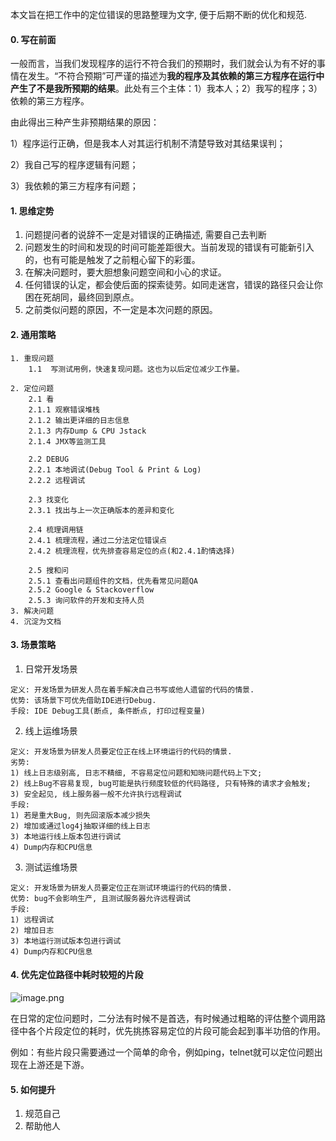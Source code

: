 
本文旨在把工作中的定位错误的思路整理为文字, 便于后期不断的优化和规范. 
#### 0. 写在前面
一般而言，当我们发现程序的运行不符合我们的预期时，我们就会认为有不好的事情在发生。“不符合预期”可严谨的描述为**我的程序及其依赖的第三方程序在运行中产生了不是我所预期的结果**。此处有三个主体：1）我本人；2）我写的程序；3）依赖的第三方程序。

由此得出三种产生非预期结果的原因：

1）程序运行正确，但是我本人对其运行机制不清楚导致对其结果误判；

2）我自己写的程序逻辑有问题；

3）我依赖的第三方程序有问题；

#### 1. 思维定势
1. 问题提问者的说辞不一定是对错误的正确描述, 需要自己去判断
2. 问题发生的时间和发现的时间可能差距很大。当前发现的错误有可能新引入的，也有可能是触发了之前粗心留下的彩蛋。
3. 在解决问题时，要大胆想象问题空间和小心的求证。
4. 任何错误的认定，都会使后面的探索徒劳。如同走迷宫，错误的路径只会让你困在死胡同，最终回到原点。
5. 之前类似问题的原因，不一定是本次问题的原因。
#### 2. 通用策略
```
1. 重现问题
    1.1  写测试用例，快速复现问题。这也为以后定位减少工作量。

2. 定位问题
    2.1 看
    2.1.1 观察错误堆栈
    2.1.2 输出更详细的日志信息
    2.1.3 内存Dump & CPU Jstack
    2.1.4 JMX等监测工具

    2.2 DEBUG
    2.2.1 本地调试(Debug Tool & Print & Log)
    2.2.2 远程调试

    2.3 找变化 
    2.3.1 找出与上一次正确版本的差异和变化

    2.4 梳理调用链
    2.4.1 梳理流程，通过二分法定位错误点
    2.4.2 梳理流程，优先排查容易定位的点(和2.4.1酌情选择)

    2.5 搜和问
    2.5.1 查看出问题组件的文档，优先看常见问题QA
    2.5.2 Google & Stackoverflow
    2.5.3 询问软件的开发和支持人员
3. 解决问题
4. 沉淀为文档
```
#### 3. 场景策略
1. 日常开发场景
```
定义: 开发场景为研发人员在着手解决自己书写或他人遗留的代码的情景.
优势: 该场景下可优先借助IDE进行Debug.
手段: IDE Debug工具(断点, 条件断点, 打印过程变量)
```
2. 线上运维场景
```
定义: 开发场景为研发人员要定位正在线上环境运行的代码的情景.
劣势: 
1) 线上日志级别高, 日志不精细, 不容易定位问题和知晓问题代码上下文;
2) 线上Bug不容易复现, bug可能是执行频度较低的代码路径, 只有特殊的请求才会触发;
3) 安全起见, 线上服务器一般不允许执行远程调试
手段: 
1) 若是重大Bug, 则先回滚版本减少损失
2) 增加或通过log4j抽取详细的线上日志
3) 本地运行线上版本包进行调试
4) Dump内存和CPU信息
```
3. 测试运维场景
```
定义: 开发场景为研发人员要定位正在测试环境运行的代码的情景.
优势: bug不会影响生产, 且测试服务器允许远程调试 
手段: 
1) 远程调试
2) 增加日志
3) 本地运行测试版本包进行调试
4) Dump内存和CPU信息
```
#### 4. 优先定位路径中耗时较短的片段
![image.png](../../src/main/resources/picture/1240-20210115034253761.png)

在日常的定位问题时，二分法有时候不是首选，有时候通过粗略的评估整个调用路径中各个片段定位的耗时，优先挑拣容易定位的片段可能会起到事半功倍的作用。

例如：有些片段只需要通过一个简单的命令，例如ping，telnet就可以定位问题出现在上游还是下游。

#### 5. 如何提升
1. 规范自己
1. 帮助他人